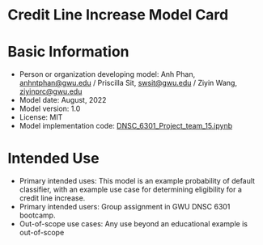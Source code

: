 # Credit Line Increase Model Card

# Basic Information
* Person or organization developing model: 
 Anh Phan, anhntphan@gwu.edu /
 Priscilla Sit, swsit@gwu.edu /
 Ziyin Wang, ziyinprc@gwu.edu 
* Model date: August, 2022
* Model version: 1.0
* License: MIT
* Model implementation code: [DNSC_6301_Project_team_15.ipynb](https://github.com/tuananh28394/DNSC-6301/blob/2878c85f88399c9da87d59385f475308bb8cef24/DNSC_6301_Project_team_15.ipynb)

# Intended Use
* Primary intended uses: This model is an example probability of default classifier, with an example use case for determining eligibility for a credit line increase.
* Primary intended users: Group assignment in GWU DNSC 6301 bootcamp.
* Out-of-scope use cases: Any use beyond an educational example is out-of-scope
